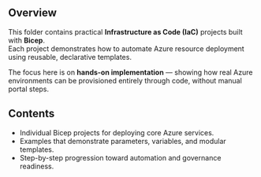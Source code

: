 ## Overview

This folder contains practical **Infrastructure as Code (IaC)** projects built with **Bicep**.  
Each project demonstrates how to automate Azure resource deployment using reusable, declarative templates.

The focus here is on **hands-on implementation** — showing how real Azure environments can be provisioned entirely through code, without manual portal steps.

## Contents
- Individual Bicep projects for deploying core Azure services.  
- Examples that demonstrate parameters, variables, and modular templates.  
- Step-by-step progression toward automation and governance readiness.